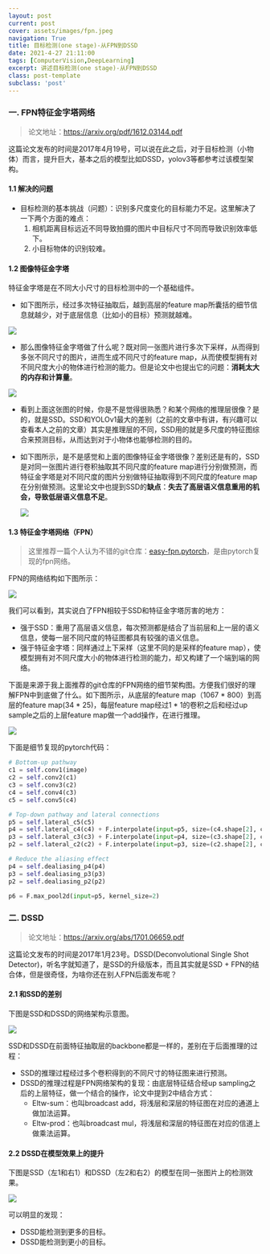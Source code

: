 ```yaml
---
layout: post
current: post
cover: assets/images/fpn.jpeg
navigation: True
title: 目标检测(one stage)-从FPN到DSSD
date: 2021-4-27 21:11:00
tags: [ComputerVision,DeepLearning]
excerpt: 讲述目标检测(one stage)-从FPN到DSSD
class: post-template
subclass: 'post'
---
```



### 一. FPN特征金字塔网络

> 论文地址：https://arxiv.org/pdf/1612.03144.pdf

这篇论文发布的时间是2017年4月19号，可以说在此之后，对于目标检测（小物体）而言，提升巨大，基本之后的模型比如DSSD，yolov3等都参考过该模型架构。

#### 1.1 解决的问题

* 目标检测的基本挑战（问题）：识别多尺度变化的目标能力不足。这里解决了一下两个方面的难点：
  1. 相机距离目标远近不同导致拍摄的图片中目标尺寸不同而导致识别效率低下。
  2. 小目标物体的识别较难。

#### 1.2 图像特征金字塔

特征金字塔是在不同大小尺寸的目标检测中的一个基础组件。

* 如下图所示，经过多次特征抽取后，越到高层的feature map所囊括的细节信息就越少，对于底层信息（比如小的目标）预测就越难。

![](https://raw.githubusercontent.com/yy2lyx/picgo/admin/img/mu_4_1.jpg)

* 那么图像特征金字塔做了什么呢？既对同一张图片进行多次下采样，从而得到多张不同尺寸的图片，进而生成不同尺寸的feature map，从而使模型拥有对不同尺度大小的物体进行检测的能力。但是论文中也提出它的问题：**消耗太大的内存和计算量**。

![](https://raw.githubusercontent.com/yy2lyx/picgo/admin/img/mu_4_2.jpg)

* 看到上面这张图的时候，你是不是觉得很熟悉？和某个网络的推理层很像？是的，就是SSD。SSD和YOLOv1最大的差别（之前的文章中有讲，有兴趣可以查看本人之前的文章）其实是推理层的不同，SSD用的就是多尺度的特征图综合来预测目标，从而达到对于小物体也能够检测的目的。

* 如下图所示，是不是感觉和上面的图像特征金字塔很像？差别还是有的，SSD是对同一张图片进行卷积抽取其不同尺度的feature map进行分别做预测，而特征金字塔是对不同尺度的图片分别做特征抽取得到不同尺度的feature map在分别做预测。这里论文中也提到SSD的**缺点**：**失去了高层语义信息重用的机会，导致低层语义信息不足**。

  ![](https://raw.githubusercontent.com/yy2lyx/picgo/admin/img/mu_4_3.jpg)

#### 1.3 特征金字塔网络（FPN）

> 这里推荐一篇个人认为不错的git仓库：[easy-fpn.pytorch](https://github.com/potterhsu/easy-fpn.pytorch)，是由pytorch复现的fpn网络。

FPN的网络结构如下图所示：

![](https://raw.githubusercontent.com/yy2lyx/picgo/admin/img/mu_4_4.jpg)

我们可以看到，其实说白了FPN相较于SSD和特征金字塔厉害的地方：

* 强于SSD：重用了高层语义信息，每次预测都是结合了当前层和上一层的语义信息，使每一层不同尺度的特征图都具有较强的语义信息。
* 强于特征金字塔：同样通过上下采样（这里不同的是采样的feature map），使模型拥有对不同尺度大小的物体进行检测的能力，却又构建了一个端到端的网络。

下面是来源于我上面推荐的git仓库的FPN网络的细节架构图。方便我们很好的理解FPN中到底做了什么。如下图所示，从底层的feature map（1067 * 800）到高层的feature map(34 * 25)，每层feature map经过1 * 1的卷积之后和经过up sample之后的上层feature map做一个add操作，在进行推理。

![](https://raw.githubusercontent.com/yy2lyx/picgo/admin/img/mu_4_5.jpg)

下面是细节复现的pytorch代码：

```python
# Bottom-up pathway
c1 = self.conv1(image)
c2 = self.conv2(c1)
c3 = self.conv3(c2)
c4 = self.conv4(c3)
c5 = self.conv5(c4)

# Top-down pathway and lateral connections
p5 = self.lateral_c5(c5)
p4 = self.lateral_c4(c4) + F.interpolate(input=p5, size=(c4.shape[2], c4.shape[3]), mode='nearest')
p3 = self.lateral_c3(c3) + F.interpolate(input=p4, size=(c3.shape[2], c3.shape[3]), mode='nearest')
p2 = self.lateral_c2(c2) + F.interpolate(input=p3, size=(c2.shape[2], c2.shape[3]), mode='nearest')

# Reduce the aliasing effect
p4 = self.dealiasing_p4(p4)
p3 = self.dealiasing_p3(p3)
p2 = self.dealiasing_p2(p2)

p6 = F.max_pool2d(input=p5, kernel_size=2)
```

### 二. DSSD

> 论文地址：https://arxiv.org/abs/1701.06659.pdf

这篇论文发布的时间是2017年1月23号。DSSD(Deconvolutional Single Shot Detector)，听名字就知道了，是SSD的升级版本，而且其实就是SSD + FPN的结合体，但是很奇怪，为啥你还在别人FPN后面发布呢？

#### 2.1 和SSD的差别

下图是SSD和DSSD的网络架构示意图。

![](https://raw.githubusercontent.com/yy2lyx/picgo/admin/img/mu_4_6.jpg)

SSD和DSSD在前面特征抽取层的backbone都是一样的，差别在于后面推理的过程：

* SSD的推理过程经过多个卷积得到的不同尺寸的特征图来进行预测。
* DSSD的推理过程是FPN网络架构的复现：由底层特征结合经up sampling之后的上层特征，做一个结合的操作，论文中提到2中结合方式：
  * Eltw-sum：也叫broadcast add，将浅层和深层的特征图在对应的通道上做加法运算。
  * Eltw-prod：也叫broadcast mul，将浅层和深层的特征图在对应的信道上做乘法运算。

#### 2.2 DSSD在模型效果上的提升

下图是SSD（左1和右1）和DSSD（左2和右2）的模型在同一张图片上的检测效果。

![](https://raw.githubusercontent.com/yy2lyx/picgo/admin/img/mu_4_7.jpg)

可以明显的发现：

* DSSD能检测到更多的目标。
* DSSD能检测到更小的目标。